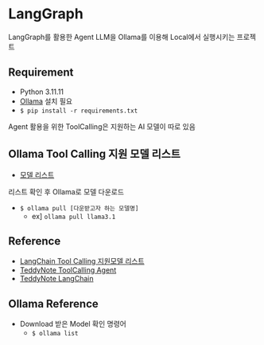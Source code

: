 # LangGraph
LangGraph를 활용한 Agent LLM을 Ollama를 이용해 Local에서 실행시키는 프로젝트 

## Requirement
- Python 3.11.11
- [Ollama](https://ollama.com/) 설치 필요 
- ``$ pip install -r requirements.txt``

Agent 활용을 위한 ToolCalling은 지원하는 AI 모델이 따로 있음
## Ollama Tool Calling 지원 모델 리스트
- [모델 리스트](https://ollama.com/search?c=tools)

리스트 확인 후 Ollama로 모델 다운로드 
- ``$ ollama pull [다운받고자 하는 모델명]``
    - ex] ``ollama pull llama3.1``

## Reference
- [LangChain Tool Calling 지원모델 리스트](https://python.langchain.com/docs/integrations/chat/)
- [TeddyNote ToolCalling Agent](https://github.com/teddylee777/langchain-kr/blob/main/15-Agent/03-Agent.ipynb)
- [TeddyNote LangChain](https://wikidocs.net/265663)

## Ollama Reference
- Download 받은 Model 확인 명령어
    - ``$ ollama list``